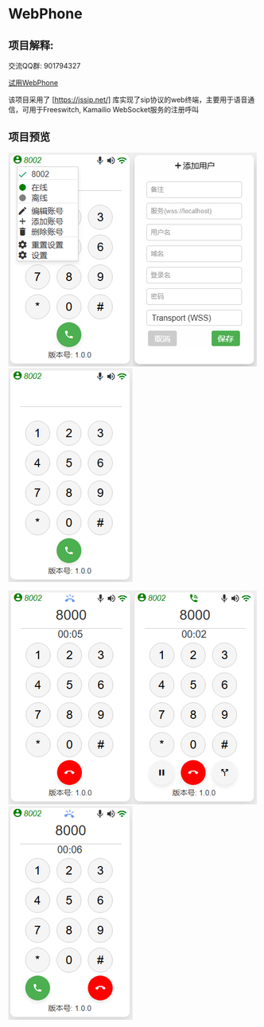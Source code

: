 # WebPhone

## 项目解释: 
交流QQ群: 901794327

[试用WebPhone](https://pzh-code.github.io/WebPhone.github.io/)

该项目采用了 [https://jssip.net/] 库实现了sip协议的web终端，主要用于语音通信，可用于Freeswitch, Kamailio WebSocket服务的注册呼叫

## 项目预览
![菜单](https://github.com/pzh-code/WebPhone/blob/main/pic/5.png "菜单")![添加分机](https://github.com/pzh-code/WebPhone/blob/main/pic/6.png "添加分机")![注册成功](https://github.com/pzh-code/WebPhone/blob/main/pic/1.png "注册成功")

![呼出](https://github.com/pzh-code/WebPhone/blob/main/pic/2.png "呼出")![接通](https://github.com/pzh-code/WebPhone/blob/main/pic/3.png "接通")![来电](https://github.com/pzh-code/WebPhone/blob/main/pic/4.png "来电")
